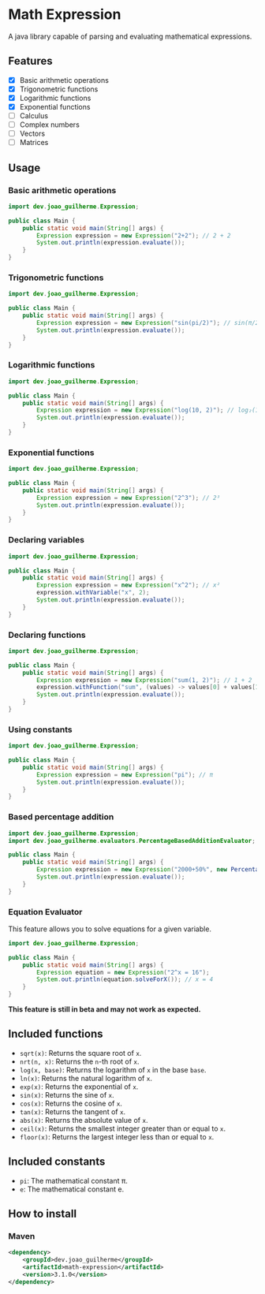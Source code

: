 # Math Expression

A java library capable of parsing and evaluating mathematical expressions.

## Features

- [x] Basic arithmetic operations
- [X] Trigonometric functions
- [X] Logarithmic functions
- [X] Exponential functions
- [ ] Calculus
- [ ] Complex numbers
- [ ] Vectors
- [ ] Matrices

## Usage

### Basic arithmetic operations

```java
import dev.joao_guilherme.Expression;

public class Main {
    public static void main(String[] args) {
        Expression expression = new Expression("2+2"); // 2 + 2
        System.out.println(expression.evaluate());
    }
}
```

### Trigonometric functions

```java
import dev.joao_guilherme.Expression;

public class Main {
    public static void main(String[] args) {
        Expression expression = new Expression("sin(pi/2)"); // sin(π/2)
        System.out.println(expression.evaluate());
    }
}
```

### Logarithmic functions

```java
import dev.joao_guilherme.Expression;

public class Main {
    public static void main(String[] args) {
        Expression expression = new Expression("log(10, 2)"); // log₂(10)
        System.out.println(expression.evaluate());
    }
}
```

### Exponential functions

```java
import dev.joao_guilherme.Expression;

public class Main {
    public static void main(String[] args) {
        Expression expression = new Expression("2^3"); // 2³
        System.out.println(expression.evaluate());
    }
}
```

### Declaring variables

```java
import dev.joao_guilherme.Expression;

public class Main {
    public static void main(String[] args) {
        Expression expression = new Expression("x^2"); // x²
        expression.withVariable("x", 2);
        System.out.println(expression.evaluate());
    }
}
```

### Declaring functions

```java
import dev.joao_guilherme.Expression;

public class Main {
    public static void main(String[] args) {
        Expression expression = new Expression("sum(1, 2)"); // 1 + 2
        expression.withFunction("sum", (values) -> values[0] + values[1]);
        System.out.println(expression.evaluate());
    }
}
```

### Using constants

```java
import dev.joao_guilherme.Expression;

public class Main {
    public static void main(String[] args) {
        Expression expression = new Expression("pi"); // π
        System.out.println(expression.evaluate());
    }
}
```

### Based percentage addition

```java
import dev.joao_guilherme.Expression;
import dev.joao_guilherme.evaluators.PercentageBasedAdditionEvaluator;

public class Main {
    public static void main(String[] args) {
        Expression expression = new Expression("2000+50%", new PercentageBasedAdditionEvaluator()); // 2000 + 50% of 2000
        System.out.println(expression.evaluate());
    }
}
```

### Equation Evaluator

This feature allows you to solve equations for a given variable.
```java
import dev.joao_guilherme.Expression;

public class Main {
    public static void main(String[] args) {
        Expression equation = new Expression("2^x = 16");
        System.out.println(equation.solveForX()); // x = 4
    }
}
```
**This feature is still in beta and may not work as expected.**

## Included functions

- `sqrt(x)`: Returns the square root of `x`.
- `nrt(n, x)`: Returns the `n`-th root of `x`.
- `log(x, base)`: Returns the logarithm of `x` in the base `base`.
- `ln(x)`: Returns the natural logarithm of `x`.
- `exp(x)`: Returns the exponential of `x`.
- `sin(x)`: Returns the sine of `x`.
- `cos(x)`: Returns the cosine of `x`.
- `tan(x)`: Returns the tangent of `x`.
- `abs(x)`: Returns the absolute value of `x`.
- `ceil(x)`: Returns the smallest integer greater than or equal to `x`.
- `floor(x)`: Returns the largest integer less than or equal to `x`.

## Included constants

- `pi`: The mathematical constant π.
- `e`: The mathematical constant e.

## How to install

### Maven

```xml
<dependency>
    <groupId>dev.joao_guilherme</groupId>
    <artifactId>math-expression</artifactId>
    <version>3.1.0</version>
</dependency>
```